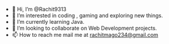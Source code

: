 - 👋 Hi, I’m @Rachit9313
- 👀 I’m interested in coding , gaming and exploring new things.
- 🌱 I’m currently learning Java.
- 💞️ I’m looking to collaborate on Web Development projects.
- 📫 How to reach me mail me at rachitmago234@gmail.com

<!---
Rachit9313/Rachit9313 is a ✨ special ✨ repository because its `README.md` (this file) appears on your GitHub profile.
You can click the Preview link to take a look at your changes.
--->
